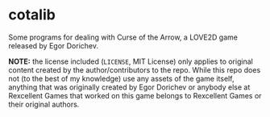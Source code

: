 # cotalib

Some programs for dealing with Curse of the Arrow, a LOVE2D game released by
Egor Dorichev.

**NOTE:** the license included (`LICENSE`, MIT License) only applies to
original content created by the author/contributors to the repo. While
this repo does not (to the best of my knowledge) use any assets of the
game itself, anything that was originally created by Egor Dorichev or
anybody else at Rexcellent Games that worked on this game belongs to
Rexcellent Games or their original authors.
